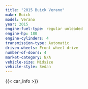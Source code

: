 ```yaml
---
title: "2015 Buick Verano"
make: Buick
model: Verano
year: 2015
engine-fuel-type: regular unleaded
engine-hp: 180
engine-cylinders: 4
transmission-type: Automatic
driven-wheels: Front wheel drive
number-of-doors: 4
market-category: N/A
vehicle-size: Midsize
vehicle-style: Sedan
---
```


{{< car_info >}}
